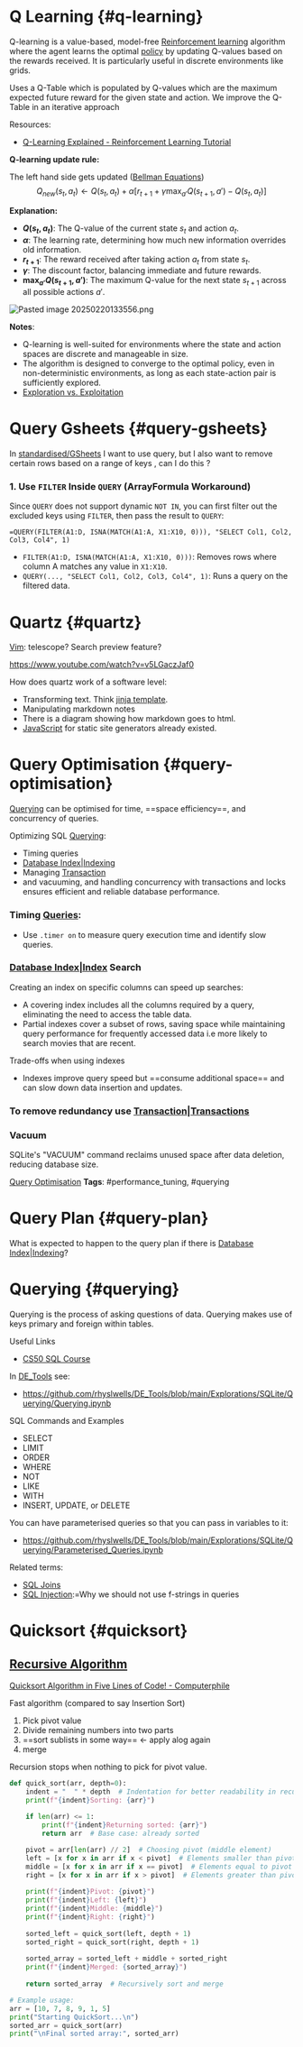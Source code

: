 

# Q Learning {#q-learning}


Q-learning is a value-based, model-free [Reinforcement learning](#reinforcement-learning) algorithm where the agent learns the optimal [policy](#policy) by updating Q-values based on the rewards received. It is particularly useful in discrete environments like grids.

Uses a Q-Table which is populated by Q-values which are the maximum expected future reward for the given state and action. We improve the Q-Table in an iterative approach

Resources:
- [Q-Learning Explained - Reinforcement Learning Tutorial](https://www.youtube.com/watch?v=kEGAMppyWkQ&list=PLcWfeUsAys2my8yUlOa6jEWB1-QbkNSUl&index=9)

**Q-learning update rule:**

The left hand side gets updated ([Bellman Equations](#bellman-equations))
$$
Q_{new}(s_t, a_t) \leftarrow Q(s_t, a_t) + \alpha \left[ r_{t+1} + \gamma \max_{a'} Q(s_{t+1}, a') - Q(s_t, a_t) \right]
$$

**Explanation:**

- **$Q(s_t, a_t)$**: The Q-value of the current state $s_t$ and action $a_t$.
- **$\alpha$**: The learning rate, determining how much new information overrides old information.
- **$r_{t+1}$**: The reward received after taking action $a_t$ from state $s_t$.
- **$\gamma$**: The discount factor, balancing immediate and future rewards.
- **$\max_{a'} Q(s_{t+1}, a')$**: The maximum Q-value for the next state $s_{t+1}$ across all possible actions $a'$.

![Pasted image 20250220133556.png](./images/Pasted%20image%2020250220133556.png)

**Notes**:

- Q-learning is well-suited for environments where the state and action spaces are discrete and manageable in size.
- The algorithm is designed to converge to the optimal policy, even in non-deterministic environments, as long as each state-action pair is sufficiently explored.
- [Exploration vs. Exploitation](#exploration-vs-exploitation)



# Query Gsheets {#query-gsheets}

In [standardised/GSheets](#standardisedgsheets) I want to use query, but I also want to remove certain rows based on a range of keys , can I do this ?
### **1. Use `FILTER` Inside `QUERY` (ArrayFormula Workaround)**

Since `QUERY` does not support dynamic `NOT IN`, you can first filter out the excluded keys using `FILTER`, then pass the result to `QUERY`:

```excel
=QUERY(FILTER(A1:D, ISNA(MATCH(A1:A, X1:X10, 0))), "SELECT Col1, Col2, Col3, Col4", 1)
```

- `FILTER(A1:D, ISNA(MATCH(A1:A, X1:X10, 0)))`: Removes rows where column A matches any value in `X1:X10`.
- `QUERY(..., "SELECT Col1, Col2, Col3, Col4", 1)`: Runs a query on the filtered data.


# Quartz {#quartz}


[Vim](#vim): telescope? Search preview feature?

https://www.youtube.com/watch?v=v5LGaczJaf0

How does quartz work of a software level:
- Transforming text. Think [jinja template](#jinja-template). 
- Manipulating markdown notes
- There is a diagram showing how markdown goes to html.
- [JavaScript](#javascript) for static site generators already existed.

# Query Optimisation {#query-optimisation}


 [Querying](#querying) can be optimised for time, ==space efficiency==, and concurrency of queries.
 
Optimizing SQL [Querying](#querying):
- Timing queries
- [Database Index|Indexing](#database-indexindexing)
- Managing [Transaction](#transaction)
- and vacuuming, and handling concurrency with transactions and locks ensures efficient and reliable database performance.

### Timing [Queries](#queries):

- Use `.timer on` to measure query execution time and identify slow queries.

### [Database Index|Index](#database-indexindex) Search

Creating an index on specific columns can speed up searches:
- A covering index includes all the columns required by a query, eliminating the need to access the table data.
- Partial indexes cover a subset of rows, saving space while maintaining query performance for frequently accessed data i.e more likely to search movies that are recent.

Trade-offs when using indexes
- Indexes improve query speed but ==consume additional space== and can slow down data insertion and updates.

### To remove redundancy use [Transaction|Transactions](#transactiontransactions)

### Vacuum

SQLite's "VACUUM" command reclaims unused space after data deletion, reducing database size.



[Query Optimisation](#query-optimisation)
   **Tags**: #performance_tuning, #querying

# Query Plan {#query-plan}

What is expected to happen to the query plan if there is [Database Index|Indexing](#database-indexindexing)?



# Querying {#querying}


Querying is the process of asking questions of data. Querying makes use of keys primary and foreign within tables.

Useful Links
- [CS50 SQL Course](https://cs50.harvard.edu/sql/2024/weeks/0/)

In [DE_Tools](#de_tools) see:
- https://github.com/rhyslwells/DE_Tools/blob/main/Explorations/SQLite/Querying/Querying.ipynb

SQL Commands and Examples
- SELECT
- LIMIT
- ORDER
- WHERE
- NOT
- LIKE
- WITH
- INSERT, UPDATE, or DELETE 

You can have parameterised queries so that you can pass in variables to it:
- https://github.com/rhyslwells/DE_Tools/blob/main/Explorations/SQLite/Querying/Parameterised_Queries.ipynb

Related terms:
- [SQL Joins](#sql-joins)
- [SQL Injection](#sql-injection):=Why we should not use f-strings in queries

# Quicksort {#quicksort}


## [Recursive Algorithm](#recursive-algorithm)

[Quicksort Algorithm in Five Lines of Code! - Computerphile](https://www.youtube.com/watch?v=OKc2hAmMOY4)

Fast algorithm (compared to say Insertion Sort)

1) Pick pivot value
2) Divide remaining numbers into two parts
3) ==sort sublists in some way== <- apply alog again
4) merge

Recursion stops when nothing to pick for pivot value.


```python
def quick_sort(arr, depth=0):
    indent = "  " * depth  # Indentation for better readability in recursion
    print(f"{indent}Sorting: {arr}")
    
    if len(arr) <= 1:
        print(f"{indent}Returning sorted: {arr}")
        return arr  # Base case: already sorted

    pivot = arr[len(arr) // 2]  # Choosing pivot (middle element)
    left = [x for x in arr if x < pivot]  # Elements smaller than pivot
    middle = [x for x in arr if x == pivot]  # Elements equal to pivot
    right = [x for x in arr if x > pivot]  # Elements greater than pivot
    
    print(f"{indent}Pivot: {pivot}")
    print(f"{indent}Left: {left}")
    print(f"{indent}Middle: {middle}")
    print(f"{indent}Right: {right}")
    
    sorted_left = quick_sort(left, depth + 1)
    sorted_right = quick_sort(right, depth + 1)
    
    sorted_array = sorted_left + middle + sorted_right
    print(f"{indent}Merged: {sorted_array}")
    
    return sorted_array  # Recursively sort and merge

# Example usage:
arr = [10, 7, 8, 9, 1, 5]
print("Starting QuickSort...\n")
sorted_arr = quick_sort(arr)
print("\nFinal sorted array:", sorted_arr)
```